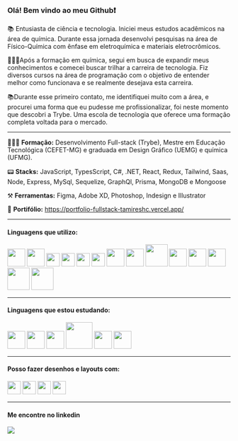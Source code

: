 ###  Olá! Bem vindo ao meu Github:heavy_exclamation_mark:


📚 Entusiasta de ciência e tecnologia. Iniciei meus estudos acadêmicos na área de química. Durante essa jornada desenvolvi pesquisas na área de Físico-Química com ênfase em eletroquímica e materiais eletrocrômicos.

👩🏻‍🎓Após a formação em química, segui em busca de expandir meus conhecimentos e comecei  buscar trilhar a carreira de tecnologia. Fiz diversos cursos na área de programação com o objetivo de entender melhor como funcionava e se realmente desejava esta carreira.

📚Durante esse primeiro contato, me identifiquei muito com a área, e procurei uma forma que eu pudesse me profissionalizar, foi neste momento que descobri a Trybe.  Uma escola de tecnologia que oferece uma formação completa voltada para o mercado.

<hr>

👩🏻‍🎓 <b>Formação:</b> Desenvolvimento Full-stack (Trybe), Mestre em Educação Tecnológica (CEFET-MG) e graduada em Design Gráfico (UEMG) e química (UFMG).

📟 <b>Stacks:</b> JavaScript, TypesScript, C#, .NET, React, Redux, Tailwind, Saas, Node, Express, MySql, Sequelize, GraphQl, Prisma, MongoDB e Mongoose

⚒️ <b>Ferramentas:</b> Figma, Adobe XD, Photoshop, Indesign e Illustrator

:floppy_disk: <b>Portifólio:</b> https://portfolio-fullstack-tamireshc.vercel.app/

<hr>
<h4> Linguagens que utilizo:</h4>

<div display="flex" >
<img src="https://cdn.jsdelivr.net/gh/devicons/devicon/icons/html5/html5-original-wordmark.svg" height="40px"/>
<img src="https://cdn.jsdelivr.net/gh/devicons/devicon/icons/css3/css3-original-wordmark.svg" height="40px" />
<img src="https://cdn.jsdelivr.net/gh/devicons/devicon/icons/javascript/javascript-original.svg" height= "30px" />
<img src="https://cdn.jsdelivr.net/gh/devicons/devicon/icons/typescript/typescript-original.svg" height= "30px" />
<img src="https://cdn.jsdelivr.net/gh/devicons/devicon/icons/react/react-original-wordmark.svg" height= "30px"/>
<img src="https://cdn.jsdelivr.net/gh/devicons/devicon/icons/redux/redux-original.svg" height= "30px" />
<img src="https://cdn.jsdelivr.net/gh/devicons/devicon/icons/tailwindcss/tailwindcss-plain.svg" height="40px"/>
<img src="https://cdn.jsdelivr.net/gh/devicons/devicon/icons/sass/sass-original.svg" height="40px" />
<img src="https://cdn.jsdelivr.net/gh/devicons/devicon/icons/nodejs/nodejs-original-wordmark.svg" height= "50px"  />
<img src="https://cdn.jsdelivr.net/gh/devicons/devicon/icons/express/express-original.svg"  height= "40px"  />
<img src="https://cdn.jsdelivr.net/gh/devicons/devicon/icons/mysql/mysql-plain.svg" height= "40px"  />
<img src="https://cdn.jsdelivr.net/gh/devicons/devicon/icons/sequelize/sequelize-original.svg"  height= "40px"/>
<img src="https://cdn.jsdelivr.net/gh/devicons/devicon/icons/graphql/graphql-plain-wordmark.svg" height= "50px" />
<img src="https://cdn.jsdelivr.net/gh/devicons/devicon/icons/mongodb/mongodb-original.svg" height= "50px"/>


</div>
<hr>
<h4> Linguagens que estou estudando:</h4>
<div display="flex">
<img src="https://cdn.jsdelivr.net/gh/devicons/devicon/icons/docker/docker-original.svg" height= "40px" /> 
<img src="https://cdn.jsdelivr.net/gh/devicons/devicon/icons/nextjs/nextjs-original.svg" height= "40px" />   
<img src="https://cdn.jsdelivr.net/gh/devicons/devicon/icons/python/python-original.svg" height= "40px"  />
<img src="https://cdn.jsdelivr.net/gh/devicons/devicon/icons/fastapi/fastapi-original-wordmark.svg"  height= "60px"/>
<img src="https://cdn.jsdelivr.net/gh/devicons/devicon/icons/csharp/csharp-original.svg" height= "40px"  />
<img src="https://cdn.jsdelivr.net/gh/devicons/devicon/icons/dot-net/dot-net-plain-wordmark.svg" height= "40px"  />
          

          
          
</div>
<hr>

<h4> Posso fazer desenhos e layouts com:</h4>
<div display="flex">
<img src="https://cdn.jsdelivr.net/gh/devicons/devicon/icons/illustrator/illustrator-plain.svg" height= "30px" />
<img src="https://cdn.jsdelivr.net/gh/devicons/devicon/icons/photoshop/photoshop-plain.svg" height= "30px" />
<img src="https://cdn.jsdelivr.net/gh/devicons/devicon/icons/xd/xd-plain.svg" height= "30px" />
<img src="https://cdn.jsdelivr.net/gh/devicons/devicon/icons/figma/figma-original.svg" height= "30px"/>
 
</div>
<hr>

<h4> Me encontre no linkedin</h4>
<div><a href="https://www.linkedin.com/in/tamires-s" target="_blank"><img src="https://img.shields.io/badge/-LinkedIn-%230077B5?style=for-the-badge&logo=linkedin&logoColor=white" target="_blank" ></a>  </div>
 
